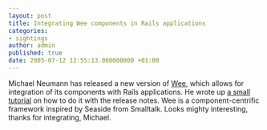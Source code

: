 ```yaml
---
layout: post
title: Integrating Wee components in Rails applications
categories:
- sightings
author: admin
published: true
date: 2005-07-12 12:55:13.000000000 +01:00
---
```

<p>Michael Neumann has released a new version of <a href="http://www.ntecs.de/viewcvs/viewcvs/*checkout*/Wee/trunk/doc/rdoc/index.html">Wee</a>, which allows for integration of its components with Rails applications. He wrote up <a href="http://groups-beta.google.com/group/comp.lang.ruby/msg/4d939b8705c37390">a small tutorial</a> on how to do it with the release notes. Wee is a component-centrific framework inspired by Seaside from Smalltalk. Looks mighty interesting, thanks for integrating, Michael.</p>